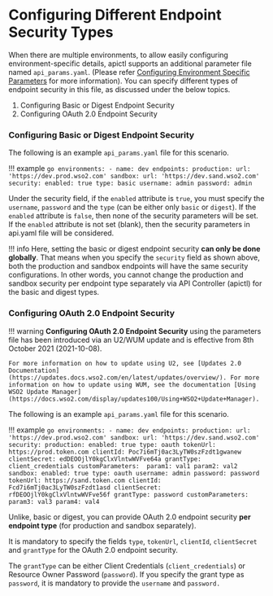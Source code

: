 #  Configuring Different Endpoint Security Types

When there are multiple environments, to allow easily configuring environment-specific details, apictl supports an additional parameter file named `api_params.yaml`. (Please refer [Configuring Environment Specific Parameters]({{base_path}}/learn/api-controller/advanced-topics/configuring-environment-specific-parameters) for more information). You can specify different types of endpoint security in this file, as discussed under the below topics.

1. Configuring Basic or Digest Endpoint Security
2. Configuring OAuth 2.0 Endpoint Security

### Configuring Basic or Digest Endpoint Security

The following is an example `api_params.yaml` file for this scenario.

!!! example
    ```go
    environments:
        - name: dev
          endpoints:
              production:
                  url: 'https://dev.prod.wso2.com'
              sandbox:
                  url: 'https://dev.sand.wso2.com'
          security:
              enabled: true
              type: basic
              username: admin
              password: admin
    ```

Under the security field, if the `enabled` attribute is `true`, you must specify the `username`, `password` and the `type` (can be either only `basic` or `digest`). If the `enabled` attribute is `false`, then none of the security parameters will be set. If the `enabled` attribute is not set (blank), then the security parameters in api.yaml file will be considered.

!!! info
    Here, setting the basic or digest endpoint security **can only be done globally**. That means when you specify the `security` field as shown above, both the production and sandbox endpoints will have the same security configurations. In other words, you cannot change the production and sandbox security per endpoint type separately via API Controller (apictl) for the basic and digest types.

### Configuring OAuth 2.0 Endpoint Security

!!! warning
    **Configuring OAuth 2.0 Endpoint Security** using the parameters file has been introduced via an U2/WUM update and is effective from 8th October 2021 (2021-10-08).
    
    For more information on how to update using U2, see [Updates 2.0 Documentation](https://updates.docs.wso2.com/en/latest/updates/overview/). For more information on how to update using WUM, see the documentation [Using WSO2 Update Manager](https://docs.wso2.com/display/updates100/Using+WSO2+Update+Manager).

The following is an example `api_params.yaml` file for this scenario.

!!! example
    ```go
    environments:
        - name: dev
          endpoints:
              production:
                  url: 'https://dev.prod.wso2.com'
              sandbox:
                  url: 'https://dev.sand.wso2.com'
          security:
              production:
                  enabled: true
                  type: oauth
                  tokenUrl: https://prod.token.com
                  clientId: Poc7i6mTj0ac3LyTW0szFzdt1gwanew
                  clientSecret: edDEOOjlY0kgClxVlntwWVFve64a
                  grantType: client_credentials
                  customParameters: 
                    param1: val1
                    param2: val2
              sandbox:
                  enabled: true
                  type: oauth
                  username: admin
                  password: password
                  tokenUrl: https://sand.token.com
                  clientId: Fcd7i6mTj0ac3LyTW0szFzdt1asd
                  clientSecret: rfDEOOjlY0kgClxVlntwWVFve56f
                  grantType: password
                  customParameters: 
                    param3: val3
                    param4: val4
    ```

Unlike, basic or digest, you can provide OAuth 2.0 endpoint security **per endpoint type** (for production and sandbox separately).

It is mandatory to specify the fields `type`, `tokenUrl`, `clientId`, `clientSecret` and `grantType` for the OAuth 2.0 endpoint security.

The `grantType` can be either Client Credentials (`client_credentials`) or Resource Owner Password (`password`). If you specify the grant type as `password`, it is mandatory to provide the `username` and `password.`

